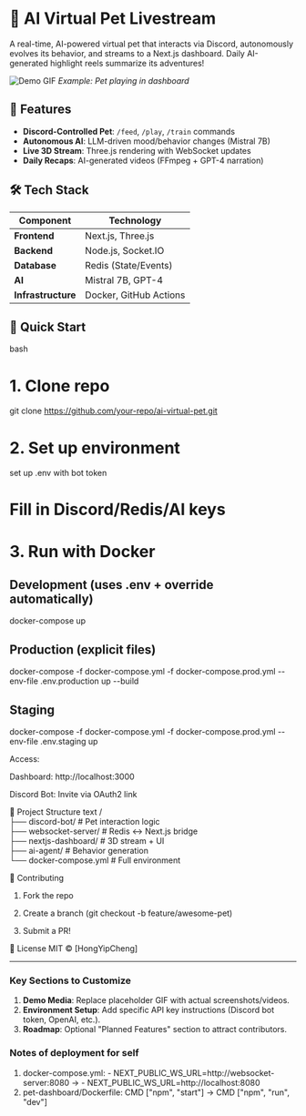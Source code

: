 # 🐾 AI Virtual Pet Livestream  

A real-time, AI-powered virtual pet that interacts via Discord, autonomously evolves its behavior, and streams to a Next.js dashboard. Daily AI-generated highlight reels summarize its adventures!  

![Demo GIF](https://example.com/pet-demo.gif) *Example: Pet playing in dashboard*

## 🌟 Features  
- **Discord-Controlled Pet**: `/feed`, `/play`, `/train` commands  
- **Autonomous AI**: LLM-driven mood/behavior changes (Mistral 7B)  
- **Live 3D Stream**: Three.js rendering with WebSocket updates  
- **Daily Recaps**: AI-generated videos (FFmpeg + GPT-4 narration)  

## 🛠️ Tech Stack  
| Component           | Technology          |  
|---------------------|---------------------|  
| **Frontend**        | Next.js, Three.js   |  
| **Backend**         | Node.js, Socket.IO  |  
| **Database**        | Redis (State/Events)|  
| **AI**              | Mistral 7B, GPT-4   |  
| **Infrastructure**  | Docker, GitHub Actions |  

## 🚀 Quick Start  
bash

# 1. Clone repo  
git clone https://github.com/your-repo/ai-virtual-pet.git  

# 2. Set up environment  
set up .env with bot token
# Fill in Discord/Redis/AI keys  

# 3. Run with Docker  
## Development (uses .env + override automatically)
docker-compose up

## Production (explicit files)
docker-compose -f docker-compose.yml -f docker-compose.prod.yml --env-file .env.production up --build

## Staging
docker-compose -f docker-compose.yml -f docker-compose.prod.yml --env-file .env.staging up

Access:

Dashboard: http://localhost:3000

Discord Bot: Invite via OAuth2 link

📂 Project Structure
text
/  
├── discord-bot/       # Pet interaction logic  
├── websocket-server/  # Redis ↔ Next.js bridge  
├── nextjs-dashboard/  # 3D stream + UI  
├── ai-agent/          # Behavior generation  
└── docker-compose.yml # Full environment  

🤝 Contributing

1. Fork the repo

2. Create a branch (git checkout -b feature/awesome-pet)

3. Submit a PR!

📜 License
MIT © [HongYipCheng]

---

### **Key Sections to Customize**  
1. **Demo Media**: Replace placeholder GIF with actual screenshots/videos.  
2. **Environment Setup**: Add specific API key instructions (Discord bot token, OpenAI, etc.).  
3. **Roadmap**: Optional "Planned Features" section to attract contributors.  

### Notes of deployment for self
1. docker-compose.yml: - NEXT_PUBLIC_WS_URL=http://websocket-server:8080 -> - NEXT_PUBLIC_WS_URL=http://localhost:8080
2. pet-dashboard/Dockerfile: CMD ["npm", "start"] -> CMD ["npm", "run", "dev"]